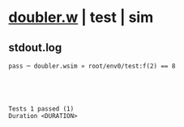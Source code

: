 # [doubler.w](../../../../../examples/tests/valid/doubler.w) | test | sim

## stdout.log
```log
pass ─ doubler.wsim » root/env0/test:f(2) == 8
 




Tests 1 passed (1) 
Duration <DURATION>

```

